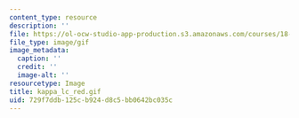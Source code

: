 ```yaml
---
content_type: resource
description: ''
file: https://ol-ocw-studio-app-production.s3.amazonaws.com/courses/18-013a-calculus-with-applications-spring-2005/729f7ddb125cb924d8c5bb0642bc035c_kappa_lc_red.gif
file_type: image/gif
image_metadata:
  caption: ''
  credit: ''
  image-alt: ''
resourcetype: Image
title: kappa_lc_red.gif
uid: 729f7ddb-125c-b924-d8c5-bb0642bc035c
---
```

